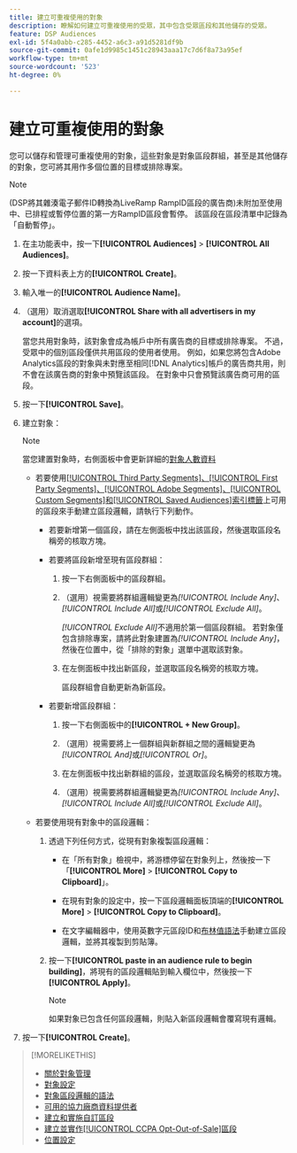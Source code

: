 ```yaml
---
title: 建立可重複使用的對象
description: 瞭解如何建立可重複使用的受眾，其中包含受眾區段和其他儲存的受眾。
feature: DSP Audiences
exl-id: 5f4a0abb-c285-4452-a6c3-a91d5281df9b
source-git-commit: 0afe1d9985c1451c28943aaa17c7d6f8a73a95ef
workflow-type: tm+mt
source-wordcount: '523'
ht-degree: 0%

---
```


# 建立可重複使用的對象

<!-- "Saved audience" is used in UI (where?), but "saved" is a state, not a type. "Reusable audience" sounds better in a description. "Audience template" isn't right, either, since it implies you can edit it on the fly to create a new, different audience. Some other term? -->

您可以儲存和管理可重複使用的對象，這些對象是對象區段群組，甚至是其他儲存的對象，您可將其用作多個位置的目標或排除專案。

>[!NOTE]
>
>(DSP將其雜湊電子郵件ID轉換為LiveRamp RampID區段的廣告商)未附加至使用中、已排程或暫停位置的第一方RampID區段會暫停。 該區段在區段清單中記錄為「自動暫停」。

1. 在主功能表中，按一下&#x200B;**[!UICONTROL Audiences]** > **[!UICONTROL All Audiences]**。

1. 按一下資料表上方的&#x200B;**[!UICONTROL Create]**。

1. 輸入唯一的&#x200B;**[!UICONTROL Audience Name]**。

1. （選用）取消選取&#x200B;**[!UICONTROL Share with all advertisers in my account]**&#x200B;的選項。

   當您共用對象時，該對象會成為帳戶中所有廣告商的目標或排除專案。 不過，受眾中的個別區段僅供共用區段的使用者使用。 例如，如果您將包含Adobe Analytics區段的對象與未對應至相同[!DNL Analytics]帳戶的廣告商共用，則不會在該廣告商的對象中預覽該區段。 在對象中只會預覽該廣告商可用的區段。

1. 按一下&#x200B;**[!UICONTROL Save]**。

1. 建立對象：

   >[!NOTE]
   >
   >當您建置對象時，右側面板中會更新詳細的[對象人數資料](audience-about.md)

   * 若要使用[[!UICONTROL Third Party Segments]、[!UICONTROL First Party Segments]、[!UICONTROL Adobe Segments]、[!UICONTROL Custom Segments]和[!UICONTROL Saved Audiences]索引標籤](audience-settings.md)上可用的區段來手動建立區段邏輯，請執行下列動作。

      * 若要新增第一個區段，請在左側面板中找出該區段，然後選取區段名稱旁的核取方塊。

      * 若要將區段新增至現有區段群組：

         1. 按一下右側面板中的區段群組。

         1. （選用）視需要將群組邏輯變更為&#x200B;*[!UICONTROL Include Any]*、*[!UICONTROL Include All]*&#x200B;或&#x200B;*[!UICONTROL Exclude All]*。

            *[!UICONTROL Exclude All]*&#x200B;不適用於第一個區段群組。 若對象僅包含排除專案，請將此對象建置為&#x200B;*[!UICONTROL Include Any]*，然後在位置中，從「排除的對象」選單中選取該對象。

         1. 在左側面板中找出新區段，並選取區段名稱旁的核取方塊。

            區段群組會自動更新為新區段。

      * 若要新增區段群組：

         1. 按一下右側面板中的&#x200B;**[!UICONTROL + New Group]**。

         1. （選用）視需要將上一個群組與新群組之間的邏輯變更為&#x200B;*[!UICONTROL And]*&#x200B;或&#x200B;*[!UICONTROL Or]*。

         1. 在左側面板中找出新群組的區段，並選取區段名稱旁的核取方塊。

         1. （選用）視需要將群組邏輯變更為&#x200B;*[!UICONTROL Include Any]*、*[!UICONTROL Include All]*&#x200B;或&#x200B;*[!UICONTROL Exclude All]*。

   * 若要使用現有對象中的區段邏輯：

      1. 透過下列任何方式，從現有對象複製區段邏輯：

         * 在「所有對象」檢視中，將游標停留在對象列上，然後按一下「**[!UICONTROL More]** > **[!UICONTROL Copy to Clipboard]**」。

         * 在現有對象的設定中，按一下區段邏輯面板頂端的&#x200B;**[!UICONTROL More]** > **[!UICONTROL Copy to Clipboard]**。

         * 在文字編輯器中，使用英數字元區段ID和[布林值語法](audience-segment-logic-syntax.md)手動建立區段邏輯，並將其複製到剪貼簿。

      1. 按一下&#x200B;**[!UICONTROL paste in an audience rule to begin building]**，將現有的區段邏輯貼到輸入欄位中，然後按一下&#x200B;**[!UICONTROL Apply]**。

         >[!NOTE]
         >
         >如果對象已包含任何區段邏輯，則貼入新區段邏輯會覆寫現有邏輯。

1. 按一下&#x200B;**[!UICONTROL Create]**。

>[!MORELIKETHIS]
>
>* [關於對象管理](audience-about.md)
>* [對象設定](audience-settings.md)
>* [對象區段邏輯的語法](audience-segment-logic-syntax.md)
>* [可用的協力廠商資料提供者](third-party-data-providers.md)
>* [建立和實施自訂區段](custom-segment-create.md)
>* [建立並實作[!UICONTROL CCPA Opt-Out-of-Sale]區段](ccpa-opt-out-segment-create.md)
>* [位置設定](/help/dsp/campaign-management/placements/placement-settings.md)
